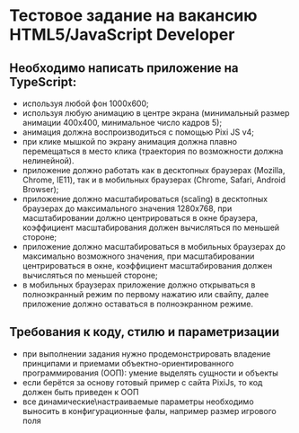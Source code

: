 # Тестовое задание на вакансию HTML5/JavaScript Developer

## Необходимо написать приложение на TypeScript:

- используя любой фон 1000х600;
- используя любую анимацию в центре экрана (минимальный размер анимации 400х400, минимальное число кадров 5);
- анимация должна воспроизводиться с помощью Pixi JS v4;
- при клике мышкой по экрану анимация должна плавно перемещаться в место клика (траектория по возможности должна нелинейной).
- приложение должно работать как в десктопных браузерах (Mozilla, Chrome, IE11), так и в мобильных браузерах (Chrome, Safari, Android Browser);
- приложение должно масштабироваться (scaling) в десктопных браузерах до максимального значения 1280х768, при масштабировании должно центрироваться в окне браузера, коэффициент масштабирования должен вычисляться по меньшей стороне;
- приложение должно масштабироваться в мобильных браузерах до максимально возможного значения, при масштабировании центрироваться в окне, коэффициент масштабирования должен вычисляться по меньшей стороне;
- в мобильных браузерах приложение должно открываться в полноэкранный режим по первому нажатию или свайпу, далее приложение должно оставаться в полноэкранном режиме.

## Требования к коду, стилю и параметризации

- при выполнении задания нужно продемонстрировать владение принципами и приемами объектно-ориентированного программирования (ООП): умение выделять сущности и объекты
- если берётся за основу готовый пример с сайта PixiJs, то код должен быть приведен к ООП
- все динамические\настраиваемые параметры необходимо выносить в конфигурационные фалы, например размер игрового поля

